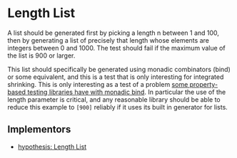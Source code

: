 # Length List

A list should be generated first by picking a length n between 1 and 100, then by generating a list of precisely that length whose elements are integers between 0 and 1000.
The test should fail if the maximum value of the list is 900 or larger.

This list should specifically be generated using monadic combinators (bind) or some equivalent, and this is a test that is only interesting for integrated shrinking.
This is only interesting as a test of a problem [some property-based testing libraries have with monadic bind](https://clojure.github.io/test.check/growth-and-shrinking.html#unnecessary-bind).
In particular the use of the length parameter is critical, and any reasonable library should be able to reduce this example to ``[900]`` reliably if it uses its built in generator for lists.

## Implementors

- [hypothesis: Length List](/pbt-libraries/hypothesis/challenges/lengthlist.py)
